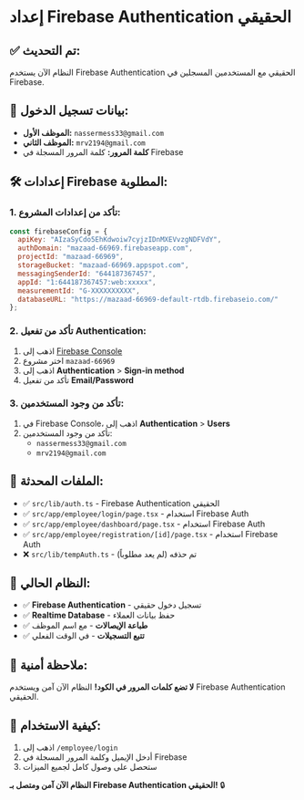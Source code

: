 # إعداد Firebase Authentication الحقيقي

## ✅ تم التحديث:
النظام الآن يستخدم Firebase Authentication الحقيقي مع المستخدمين المسجلين في Firebase.

## 🔐 بيانات تسجيل الدخول:
- **الموظف الأول:** `nassermess33@gmail.com`
- **الموظف الثاني:** `mrv2194@gmail.com`
- **كلمة المرور:** كلمة المرور المسجلة في Firebase

## 🛠️ إعدادات Firebase المطلوبة:

### 1. تأكد من إعدادات المشروع:
```javascript
const firebaseConfig = {
  apiKey: "AIzaSyCdo5EhKdwoiw7cyjzIDnMXEVvzgNDFVdY",
  authDomain: "mazaad-66969.firebaseapp.com",
  projectId: "mazaad-66969",
  storageBucket: "mazaad-66969.appspot.com",
  messagingSenderId: "644187367457",
  appId: "1:644187367457:web:xxxxx",
  measurementId: "G-XXXXXXXXXX",
  databaseURL: "https://mazaad-66969-default-rtdb.firebaseio.com/"
};
```

### 2. تأكد من تفعيل Authentication:
1. اذهب إلى [Firebase Console](https://console.firebase.google.com/)
2. اختر مشروع `mazaad-66969`
3. اذهب إلى **Authentication** > **Sign-in method**
4. تأكد من تفعيل **Email/Password**

### 3. تأكد من وجود المستخدمين:
1. في Firebase Console، اذهب إلى **Authentication** > **Users**
2. تأكد من وجود المستخدمين:
   - `nassermess33@gmail.com`
   - `mrv2194@gmail.com`

## 🔄 الملفات المحدثة:
- ✅ `src/lib/auth.ts` - Firebase Authentication الحقيقي
- ✅ `src/app/employee/login/page.tsx` - استخدام Firebase Auth
- ✅ `src/app/employee/dashboard/page.tsx` - استخدام Firebase Auth
- ✅ `src/app/employee/registration/[id]/page.tsx` - استخدام Firebase Auth
- ❌ `src/lib/tempAuth.ts` - تم حذفه (لم يعد مطلوباً)

## 🎯 النظام الحالي:
- ✅ **Firebase Authentication** - تسجيل دخول حقيقي
- ✅ **Realtime Database** - حفظ بيانات العملاء
- ✅ **طباعة الإيصالات** - مع اسم الموظف
- ✅ **تتبع التسجيلات** - في الوقت الفعلي

## 🚨 ملاحظة أمنية:
**لا تضع كلمات المرور في الكود!** النظام الآن آمن ويستخدم Firebase Authentication الحقيقي.

## 📱 كيفية الاستخدام:
1. اذهب إلى `/employee/login`
2. أدخل الإيميل وكلمة المرور المسجلة في Firebase
3. ستحصل على وصول كامل لجميع الميزات

**النظام الآن آمن ومتصل بـ Firebase Authentication الحقيقي!** 🔒
